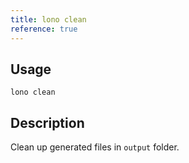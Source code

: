 ```yaml
---
title: lono clean
reference: true
---
```


## Usage

    lono clean

## Description

Clean up generated files in `output` folder.



